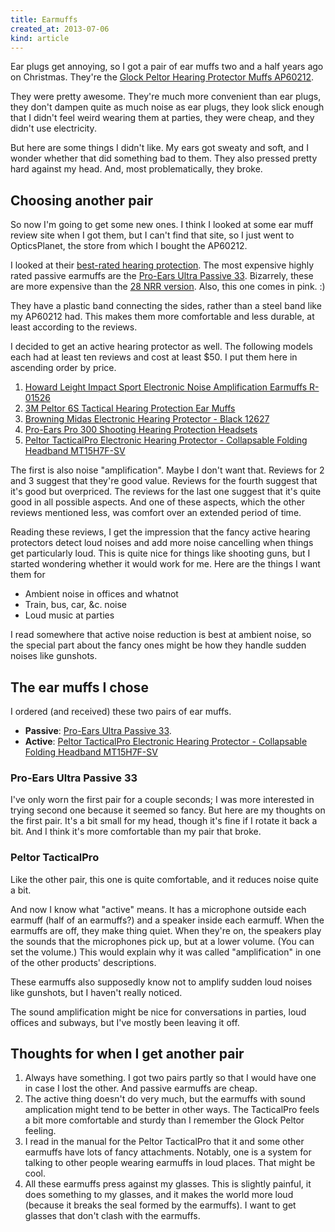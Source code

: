 ```yaml
---
title: Earmuffs
created_at: 2013-07-06
kind: article
---
```

Ear plugs get annoying, so I got a pair of ear muffs two and a half years ago on
Christmas. <!-- thread:00000000000116c9 -->
They're the [Glock Peltor Hearing Protector Muffs AP60212](http://www.opticsplanet.com/glock-peltor-hearing-protector-muffs.html).

They were pretty awesome. They're much more convenient than ear plugs, they don't
dampen quite as much noise as ear plugs, they look slick enough that I didn't feel
weird wearing them at parties, they were cheap, and they didn't use electricity.

But here are some things I didn't like. My ears got sweaty and soft, and I wonder
whether that did something bad to them. They also pressed pretty hard against my
head. And, most problematically, they broke.

## Choosing another pair
So now I'm going to get some new ones. I think I looked at some ear muff review
site when I got them, but I can't find that site, so I just went to OpticsPlanet,
the store from which I bought the AP60212.

I looked at their [best-rated hearing protection](http://www.opticsplanet.com/hearing-protection-best-rated.html).
The most expensive highly rated passive earmuffs are the
[Pro-Ears Ultra Passive 33](http://www.opticsplanet.com/pro-ears-ultra-passive-33-shooting-hearing-protection-heads-pe-33-u-b-black.html).
Bizarrely, these are more expensive than the
[28 NRR version](https://www.opticsplanet.com/pro-ears-ultra-passive-28-shooting-hearing-protection-heads-pe-28-u-b-black.html).
Also, this one comes in pink. :)

They have a plastic band connecting the sides, rather than a steel band like my
AP60212 had. This makes them more comfortable and less durable, at least according
to the reviews.

I decided to get an active hearing protector as well. The following models each
had at least ten reviews and cost at least $50. I put them here in ascending order
by price.

1. [Howard Leight Impact Sport Electronic Noise Amplification Earmuffs R-01526](http://www.opticsplanet.com/howard-leight-impact-sound-management-electronic-hearing-proctection-earmuffs-r01526.html)
2. [3M Peltor 6S Tactical Hearing Protection Ear Muffs](http://www.opticsplanet.com/peltor-tactical-hearing-protectors.html)
3. [Browning Midas Electronic Hearing Protector - Black 12627](http://www.opticsplanet.com/browning-midas-electronic-hearing-protector-black-12627.html)
4. [Pro-Ears Pro 300 Shooting Hearing Protection Headsets](http://www.opticsplanet.com/pro-ears-predator-plus-shooting-hearing-protection-headsets-p300p-black.html)
5. [Peltor TacticalPro Electronic Hearing Protector - Collapsable Folding Headband MT15H7F-SV](http://www.opticsplanet.com/peltor-protac-electronic-headset-collapsable-folding-headband-mt15h7f-sv.html)

The first is also noise "amplification". Maybe I don't want that.
Reviews for 2 and 3 suggest that they're good value. Reviews for the fourth
suggest that it's good but overpriced. The reviews for the last one suggest that
it's quite good in all possible aspects. And one of these aspects, which the other
reviews mentioned less, was comfort over an extended period of time.

Reading these reviews, I get the impression that the fancy active hearing protectors
detect loud noises and add more noise cancelling when things get particularly loud.
This is quite nice for things like shooting guns, but I started wondering whether it
would work for me. Here are the things I want them for

* Ambient noise in offices and whatnot
* Train, bus, car, &c. noise
* Loud music at parties

I read somewhere that active noise reduction is best at ambient noise, so the special
part about the fancy ones might be how they handle sudden noises like gunshots.

## The ear muffs I chose
I ordered (and received) these two pairs of ear muffs.

* **Passive**: [Pro-Ears Ultra Passive 33](http://www.opticsplanet.com/pro-ears-ultra-passive-33-shooting-hearing-protection-heads-pe-33-u-b-black.html).
* **Active**: [Peltor TacticalPro Electronic Hearing Protector - Collapsable Folding Headband MT15H7F-SV](http://www.opticsplanet.com/peltor-protac-electronic-headset-collapsable-folding-headband-mt15h7f-sv.html)

### Pro-Ears Ultra Passive 33
I've only worn the first pair for a couple seconds; I was more interested in trying
second one because it seemed so fancy. But here are my thoughts on the first pair.
It's a bit small for my head, though it's fine if I rotate it back a bit.
And I think it's more comfortable than my pair that broke.

### Peltor TacticalPro
Like the other pair, this one is quite comfortable, and it reduces noise quite a bit.

And now I know what "active" means.
It has a microphone outside each earmuff (half of an earmuffs?) and a speaker inside
each earmuff. When the earmuffs are off, they make thing quiet. When they're on, the
speakers play the sounds that the microphones pick up, but at a lower volume. (You can
set the volume.) This would explain why it was called "amplification" in one of the
other products' descriptions.

These earmuffs also supposedly know not to amplify sudden loud noises like gunshots,
but I haven't really noticed.

The sound amplification might be nice for conversations in parties, loud offices and
subways, but I've mostly been leaving it off.

## Thoughts for when I get another pair

1. Always have something. I got two pairs partly so that I would have one in case I
    lost the other. And passive earmuffs are cheap.
2. The active thing doesn't do very much, but the earmuffs with sound amplication
    might tend to be better in other ways. The TacticalPro feels a bit more comfortable
    and sturdy than I remember the Glock Peltor feeling.
3. I read in the manual for the Peltor TacticalPro that it and some other earmuffs have
    lots of fancy attachments. Notably, one is a system for talking to other people
    wearing earmuffs in loud places. That might be cool.
4. All these earmuffs press against my glasses. This is slightly painful, it does
    something to my glasses, and it makes the world more loud (because it breaks the
    seal formed by the earmuffs). I want to get glasses that don't clash with the
    earmuffs.
